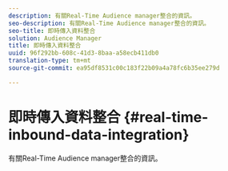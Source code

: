 ```yaml
---
description: 有關Real-Time Audience manager整合的資訊。
seo-description: 有關Real-Time Audience manager整合的資訊。
seo-title: 即時傳入資料整合
solution: Audience Manager
title: 即時傳入資料整合
uuid: 96f292bb-608c-41d3-8baa-a58ecb411db0
translation-type: tm+mt
source-git-commit: ea95df8531c00c183f22b09a4a78fc6b35ee279d

---
```



# 即時傳入資料整合 {#real-time-inbound-data-integration}

有關Real-Time Audience manager整合的資訊。

<!-- c_rt_data_int.xml -->